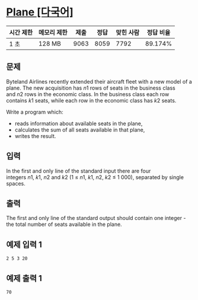# [Plane [다국어]](https://www.acmicpc.net/problem/8370)

| 시간 제한 | 메모리 제한 | 제출 | 정답 | 맞힌 사람 | 정답 비율 |
| --- | --- | --- | --- | --- | --- |
| 1 초 | 128 MB | 9063 | 8059 | 7792 | 89.174% |

## 문제

Byteland Airlines recently extended their aircraft fleet with a new model of a plane. The new acquisition has *n*1 rows of seats in the business class and *n*2 rows in the economic class. In the business class each row contains *k*1 seats, while each row in the economic class has *k*2 seats.

Write a program which:

- reads information about available seats in the plane,
- calculates the sum of all seats available in that plane,
- writes the result.

## 입력

In the first and only line of the standard input there are four integers *n*1, *k*1, *n*2 and *k*2 (1 ≤ *n*1, *k*1, *n*2, *k*2 ≤ 1 000), separated by single spaces.

## 출력

The first and only line of the standard output should contain one integer - the total number of seats available in the plane.

## 예제 입력 1

```
2 5 3 20

```

## 예제 출력 1

```
70
```
